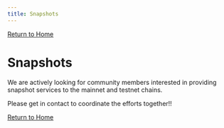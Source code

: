 ```yaml
---
title: Snapshots
---
```


[Return to Home](/)

# Snapshots

We are actively looking for community members interested in providing snapshot services to the mainnet and testnet chains.

Please get in contact to coordinate the efforts together!!


[Return to Home](/)